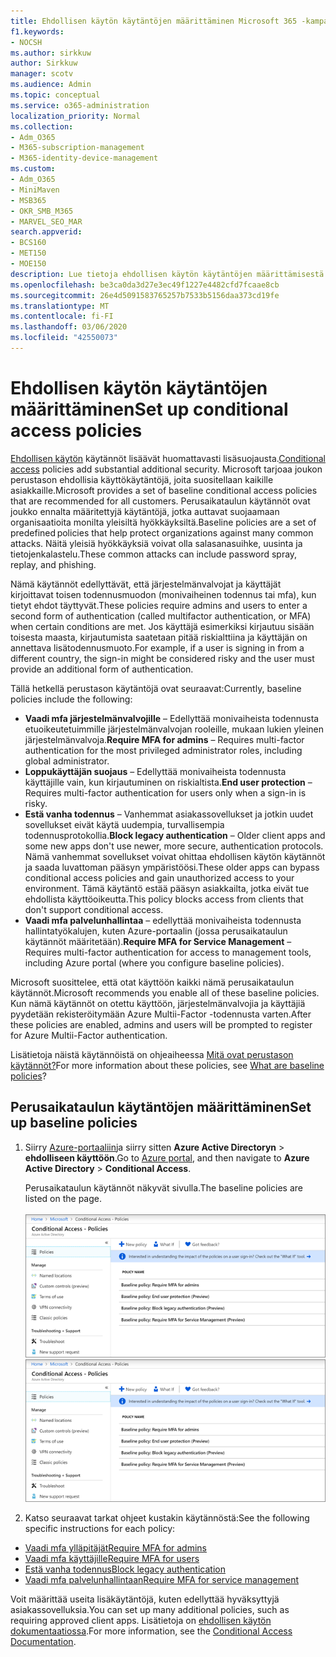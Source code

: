 ```yaml
---
title: Ehdollisen käytön käytäntöjen määrittäminen Microsoft 365 -kampanjoille
f1.keywords:
- NOCSH
ms.author: sirkkuw
author: Sirkkuw
manager: scotv
ms.audience: Admin
ms.topic: conceptual
ms.service: o365-administration
localization_priority: Normal
ms.collection:
- Adm_O365
- M365-subscription-management
- M365-identity-device-management
ms.custom:
- Adm_O365
- MiniMaven
- MSB365
- OKR_SMB_M365
- MARVEL_SEO_MAR
search.appverid:
- BCS160
- MET150
- MOE150
description: Lue tietoja ehdollisen käytön käytäntöjen määrittämisestä Microsoft 365 -kampanjoille, jotta voit lisätä huomattavaa lisäsuojausta.
ms.openlocfilehash: be3ca0da3d27e3ec49f1227e4482cfd7fcaae8cb
ms.sourcegitcommit: 26e4d5091583765257b7533b5156daa373cd19fe
ms.translationtype: MT
ms.contentlocale: fi-FI
ms.lasthandoff: 03/06/2020
ms.locfileid: "42550073"
---
```

# <a name="set-up-conditional-access-policies"></a><span data-ttu-id="e30f1-103">Ehdollisen käytön käytäntöjen määrittäminen</span><span class="sxs-lookup"><span data-stu-id="e30f1-103">Set up conditional access policies</span></span>

<span data-ttu-id="e30f1-104">[Ehdollisen käytön](https://docs.microsoft.com/azure/active-directory/conditional-access/overview) käytännöt lisäävät huomattavasti lisäsuojausta.</span><span class="sxs-lookup"><span data-stu-id="e30f1-104">[Conditional access](https://docs.microsoft.com/azure/active-directory/conditional-access/overview) policies add substantial additional security.</span></span> <span data-ttu-id="e30f1-105">Microsoft tarjoaa joukon perustason ehdollisia käyttökäytäntöjä, joita suositellaan kaikille asiakkaille.</span><span class="sxs-lookup"><span data-stu-id="e30f1-105">Microsoft provides a set of baseline conditional access policies that are recommended for all customers.</span></span> <span data-ttu-id="e30f1-106">Perusaikataulun käytännöt ovat joukko ennalta määritettyjä käytäntöjä, jotka auttavat suojaamaan organisaatioita monilta yleisiltä hyökkäyksiltä.</span><span class="sxs-lookup"><span data-stu-id="e30f1-106">Baseline policies are a set of predefined policies that help protect organizations against many common attacks.</span></span> <span data-ttu-id="e30f1-107">Näitä yleisiä hyökkäyksiä voivat olla salasanasuihke, uusinta ja tietojenkalastelu.</span><span class="sxs-lookup"><span data-stu-id="e30f1-107">These common attacks can include password spray, replay, and phishing.</span></span>

<span data-ttu-id="e30f1-108">Nämä käytännöt edellyttävät, että järjestelmänvalvojat ja käyttäjät kirjoittavat toisen todennusmuodon (monivaiheinen todennus tai mfa), kun tietyt ehdot täyttyvät.</span><span class="sxs-lookup"><span data-stu-id="e30f1-108">These policies require admins and users to enter a second form of authentication (called multifactor authentication, or MFA) when certain conditions are met.</span></span> <span data-ttu-id="e30f1-109">Jos käyttäjä esimerkiksi kirjautuu sisään toisesta maasta, kirjautumista saatetaan pitää riskialttiina ja käyttäjän on annettava lisätodennusmuoto.</span><span class="sxs-lookup"><span data-stu-id="e30f1-109">For example, if a user is signing in from a different country, the sign-in might be considered risky and the user must provide an additional form of authentication.</span></span> 

<span data-ttu-id="e30f1-110">Tällä hetkellä perustason käytäntöjä ovat seuraavat:</span><span class="sxs-lookup"><span data-stu-id="e30f1-110">Currently, baseline policies include the following:</span></span>
- <span data-ttu-id="e30f1-111">**Vaadi mfa järjestelmänvalvojille** &ndash; Edellyttää monivaiheista todennusta etuoikeutetuimmille järjestelmänvalvojan rooleille, mukaan lukien yleinen järjestelmänvalvoja.</span><span class="sxs-lookup"><span data-stu-id="e30f1-111">**Require MFA for admins** &ndash; Requires multi-factor authentication for the most privileged administrator roles, including global administrator.</span></span>
- <span data-ttu-id="e30f1-112">**Loppukäyttäjän suojaus** &ndash; Edellyttää monivaiheista todennusta käyttäjille vain, kun kirjautuminen on riskialtista.</span><span class="sxs-lookup"><span data-stu-id="e30f1-112">**End user protection** &ndash; Requires multi-factor authentication for users only when a sign-in is risky.</span></span> 
- <span data-ttu-id="e30f1-113">**Estä vanha todennus** &ndash; Vanhemmat asiakassovellukset ja jotkin uudet sovellukset eivät käytä uudempia, turvallisempia todennusprotokollia.</span><span class="sxs-lookup"><span data-stu-id="e30f1-113">**Block legacy authentication** &ndash; Older client apps and some new apps don't use newer, more secure, authentication protocols.</span></span> <span data-ttu-id="e30f1-114">Nämä vanhemmat sovellukset voivat ohittaa ehdollisen käytön käytännöt ja saada luvattoman pääsyn ympäristöösi.</span><span class="sxs-lookup"><span data-stu-id="e30f1-114">These older apps can bypass conditional access policies and gain unauthorized access to your environment.</span></span> <span data-ttu-id="e30f1-115">Tämä käytäntö estää pääsyn asiakkailta, jotka eivät tue ehdollista käyttöoikeutta.</span><span class="sxs-lookup"><span data-stu-id="e30f1-115">This policy blocks access from clients that don't support conditional access.</span></span> 
- <span data-ttu-id="e30f1-116">**Vaadi mfa palvelunhallintaa** &ndash; edellyttää monivaiheista todennusta hallintatyökalujen, kuten Azure-portaalin (jossa perusaikataulun käytännöt määritetään).</span><span class="sxs-lookup"><span data-stu-id="e30f1-116">**Require MFA for Service Management** &ndash; Requires multi-factor authentication for access to management tools, including Azure portal (where you configure baseline policies).</span></span> 

<span data-ttu-id="e30f1-117">Microsoft suosittelee, että otat käyttöön kaikki nämä perusaikataulun käytännöt.</span><span class="sxs-lookup"><span data-stu-id="e30f1-117">Microsoft recommends you enable all of these baseline policies.</span></span> <span data-ttu-id="e30f1-118">Kun nämä käytännöt on otettu käyttöön, järjestelmänvalvojia ja käyttäjiä pyydetään rekisteröitymään Azure Multii-Factor -todennusta varten.</span><span class="sxs-lookup"><span data-stu-id="e30f1-118">After these policies are enabled, admins and users will be prompted to register for Azure Multii-Factor authentication.</span></span>

<span data-ttu-id="e30f1-119">Lisätietoja näistä käytännöistä on ohjeaiheessa [Mitä ovat perustason käytännöt?](https://docs.microsoft.com/azure/active-directory/conditional-access/concept-baseline-protection)</span><span class="sxs-lookup"><span data-stu-id="e30f1-119">For more information about these policies, see [What are baseline policies](https://docs.microsoft.com/azure/active-directory/conditional-access/concept-baseline-protection)?</span></span>


## <a name="set-up-baseline-policies"></a><span data-ttu-id="e30f1-120">Perusaikataulun käytäntöjen määrittäminen</span><span class="sxs-lookup"><span data-stu-id="e30f1-120">Set up baseline policies</span></span>

1. <span data-ttu-id="e30f1-121">Siirry [Azure-portaaliin](https://portal.azure.com)ja siirry sitten **Azure Active Directoryn** \> **ehdolliseen käyttöön**.</span><span class="sxs-lookup"><span data-stu-id="e30f1-121">Go to [Azure portal](https://portal.azure.com), and then navigate to **Azure Active Directory** \> **Conditional Access**.</span></span>
    
    <span data-ttu-id="e30f1-122">Perusaikataulun käytännöt näkyvät sivulla.</span><span class="sxs-lookup"><span data-stu-id="e30f1-122">The baseline policies are listed on the page.</span></span> <br/> <br/>
    <span data-ttu-id="e30f1-123">![Sivu, jossa on luettelo ehdollisen käytön perusaikataulun käytännöistä.](../media/baslinepolicies.png)</span><span class="sxs-lookup"><span data-stu-id="e30f1-123">![Page that lists baseline policies for conditional access.](../media/baslinepolicies.png)</span></span>
1. <span data-ttu-id="e30f1-124">Katso seuraavat tarkat ohjeet kustakin käytännöstä:</span><span class="sxs-lookup"><span data-stu-id="e30f1-124">See the following specific instructions for each policy:</span></span>

  - [<span data-ttu-id="e30f1-125">Vaadi mfa ylläpitäjät</span><span class="sxs-lookup"><span data-stu-id="e30f1-125">Require MFA for admins</span></span>](https://docs.microsoft.com/azure/active-directory/conditional-access/howto-baseline-protect-administrators)
- [<span data-ttu-id="e30f1-126">Vaadi mfa käyttäjille</span><span class="sxs-lookup"><span data-stu-id="e30f1-126">Require MFA for users</span></span>](https://docs.microsoft.com/azure/active-directory/conditional-access/howto-baseline-protect-end-users)  
 - [<span data-ttu-id="e30f1-127">Estä vanha todennus</span><span class="sxs-lookup"><span data-stu-id="e30f1-127">Block legacy authentication</span></span>](https://docs.microsoft.com/azure/active-directory/conditional-access/howto-baseline-protect-legacy-auth)
  - [<span data-ttu-id="e30f1-128">Vaadi mfa palvelunhallintaan</span><span class="sxs-lookup"><span data-stu-id="e30f1-128">Require MFA for service management</span></span>](https://docs.microsoft.com/azure/active-directory/conditional-access/howto-baseline-protect-azure)

<span data-ttu-id="e30f1-129">Voit määrittää useita lisäkäytäntöjä, kuten edellyttää hyväksyttyjä asiakassovelluksia.</span><span class="sxs-lookup"><span data-stu-id="e30f1-129">You can set up many additional policies, such as requiring approved client apps.</span></span> <span data-ttu-id="e30f1-130">Lisätietoja on [ehdollisen käytön dokumentaatiossa](https://docs.microsoft.com/azure/active-directory/conditional-access/).</span><span class="sxs-lookup"><span data-stu-id="e30f1-130">For more information, see the [Conditional Access Documentation](https://docs.microsoft.com/azure/active-directory/conditional-access/).</span></span>
